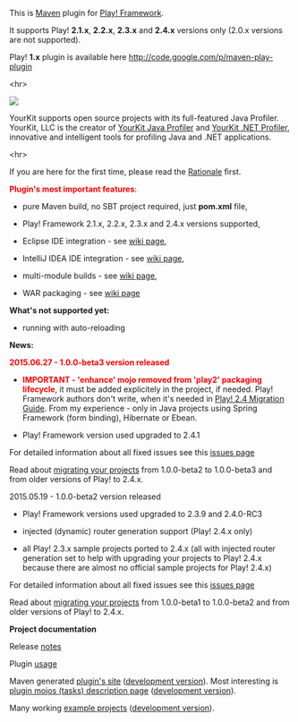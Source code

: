 This is [Maven](http://maven.apache.org) plugin for [Play! Framework](http://www.playframework.org).

It supports Play! **2.1.x**, **2.2.x**, **2.3.x** and **2.4.x** versions only (2.0.x versions are not supported).

Play! **1.x** plugin is available here http://code.google.com/p/maven-play-plugin



&lt;hr&gt;



<a href='https://www.yourkit.com/'><img src='https://www.yourkit.com/images/yklogo.png' /></a>

YourKit supports open source projects with its full-featured Java Profiler.
YourKit, LLC is the creator of [YourKit Java Profiler](https://www.yourkit.com/java/profiler/)
and [YourKit .NET Profiler](https://www.yourkit.com/.net/profiler/),
innovative and intelligent tools for profiling Java and .NET applications.



&lt;hr&gt;



If you are here for the first time, please read the [Rationale](Rationale.md) first.

<font color='red'><strong>Plugin's most important features</strong></font>:

- pure Maven build, no SBT project required, just **pom.xml** file,

- Play! Framework 2.1.x, 2.2.x, 2.3.x and 2.4.x versions supported,

- Eclipse IDE integration - see [wiki page](EclipseIntegration.md),

- IntelliJ IDEA IDE integration - see [wiki page](IDEAIntegration.md),

- multi-module builds - see [wiki page](MultiModuleBuilds.md),

- WAR packaging - see [wiki page](WarPackaging.md)

**What's not supported yet:**

- running with auto-reloading

**News:**

<font color='red'><strong>2015.06.27 - 1.0.0-beta3 version released</strong></font>

- <font color='red'><strong>IMPORTANT - 'enhance' mojo removed from 'play2' packaging lifecycle</strong></font>, it must be added explicitely in the project, if needed. Play! Framework authors don't write, when it's needed in [Play! 2.4 Migration Guide](https://www.playframework.com/documentation/2.4.x/Migration24). From my experience - only in Java projects using Spring Framework (form binding), Hibernate or Ebean.

- Play! Framework version used upgraded to 2.4.1

For detailed information about all fixed issues see this [issues page](http://code.google.com/p/play2-maven-plugin/issues/list?can=1&q=label%3AMilestone-1.0.0-beta3%20status%3AFixed)

Read about [migrating your projects](Usage.md) from 1.0.0-beta2 to 1.0.0-beta3 and from older versions of Play! to 2.4.x.

2015.05.19 - 1.0.0-beta2 version released

- Play! Framework versions used upgraded to 2.3.9 and 2.4.0-RC3

- injected (dynamic) router generation support (Play! 2.4.x only)

- all Play! 2.3.x sample projects ported to 2.4.x (all with injected router generation set to help with upgrading your projects to Play! 2.4.x because there are almost no official sample projects for Play! 2.4.x)

For detailed information about all fixed issues see this [issues page](http://code.google.com/p/play2-maven-plugin/issues/list?can=1&q=label%3AMilestone-1.0.0-beta2%20status%3AFixed)

Read about [migrating your projects](Usage.md) from 1.0.0-beta1 to 1.0.0-beta2 and from older versions of Play! to 2.4.x.

**Project documentation**

Release [notes](ReleaseNotes.md)

Plugin [usage](Usage.md)

Maven generated [plugin's site](https://play2-maven-plugin.googlecode.com/svn/mavensite/1.0.0-beta3/play2-maven-plugin/index.html) ([development version](https://play2-maven-plugin.googlecode.com/svn/mavensite/1.0.0-beta4-SNAPSHOT/play2-maven-plugin/index.html)). Most interesting is [plugin mojos (tasks) description page](https://play2-maven-plugin.googlecode.com/svn/mavensite/1.0.0-beta3/play2-maven-plugin/plugin-info.html) ([development version](https://play2-maven-plugin.googlecode.com/svn/mavensite/1.0.0-beta4-SNAPSHOT/play2-maven-plugin/plugin-info.html)).

Many working [example projects](http://play2-maven-plugin.googlecode.com/svn/tags/test-projects-1.0.0-beta3/) ([development version](http://play2-maven-plugin.googlecode.com/svn/trunk/test-projects/)).